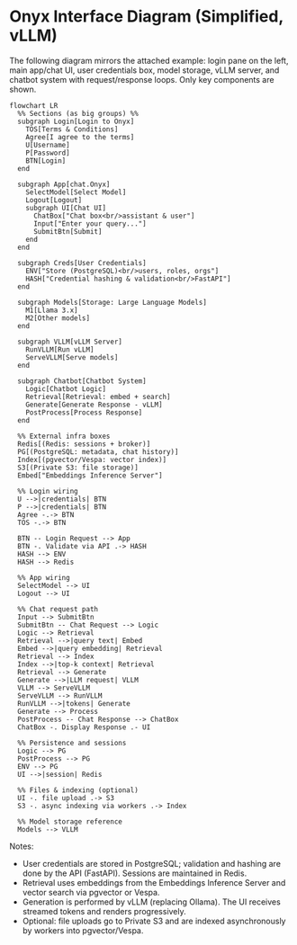 # Onyx Interface Diagram (Simplified, vLLM)

The following diagram mirrors the attached example: login pane on the left, main app/chat UI, user credentials box, model storage, vLLM server, and chatbot system with request/response loops. Only key components are shown.

```mermaid
flowchart LR
  %% Sections (as big groups) %%
  subgraph Login[Login to Onyx]
    TOS[Terms & Conditions]
    Agree[I agree to the terms]
    U[Username]
    P[Password]
    BTN[Login]
  end

  subgraph App[chat.Onyx]
    SelectModel[Select Model]
    Logout[Logout]
    subgraph UI[Chat UI]
      ChatBox["Chat box<br/>assistant & user"]
      Input["Enter your query..."]
      SubmitBtn[Submit]
    end
  end

  subgraph Creds[User Credentials]
    ENV["Store (PostgreSQL)<br/>users, roles, orgs"]
    HASH["Credential hashing & validation<br/>FastAPI"]
  end

  subgraph Models[Storage: Large Language Models]
    M1[Llama 3.x]
    M2[Other models]
  end

  subgraph VLLM[vLLM Server]
    RunVLLM[Run vLLM]
    ServeVLLM[Serve models]
  end

  subgraph Chatbot[Chatbot System]
    Logic[Chatbot Logic]
    Retrieval[Retrieval: embed + search]
    Generate[Generate Response - vLLM]
    PostProcess[Process Response]
  end

  %% External infra boxes
  Redis[(Redis: sessions + broker)]
  PG[(PostgreSQL: metadata, chat history)]
  Index[(pgvector/Vespa: vector index)]
  S3[(Private S3: file storage)]
  Embed["Embeddings Inference Server"]

  %% Login wiring
  U -->|credentials| BTN
  P -->|credentials| BTN
  Agree -.-> BTN
  TOS -.-> BTN

  BTN -- Login Request --> App
  BTN -. Validate via API .-> HASH
  HASH --> ENV
  HASH --> Redis

  %% App wiring
  SelectModel --> UI
  Logout --> UI

  %% Chat request path
  Input --> SubmitBtn
  SubmitBtn -- Chat Request --> Logic
  Logic --> Retrieval
  Retrieval -->|query text| Embed
  Embed -->|query embedding| Retrieval
  Retrieval --> Index
  Index -->|top-k context| Retrieval
  Retrieval --> Generate
  Generate -->|LLM request| VLLM
  VLLM --> ServeVLLM
  ServeVLLM --> RunVLLM
  RunVLLM -->|tokens| Generate
  Generate --> Process
  PostProcess -- Chat Response --> ChatBox
  ChatBox -. Display Response .- UI

  %% Persistence and sessions
  Logic --> PG
  PostProcess --> PG
  ENV --> PG
  UI -->|session| Redis

  %% Files & indexing (optional)
  UI -. file upload .-> S3
  S3 -. async indexing via workers .-> Index

  %% Model storage reference
  Models --> VLLM
```

Notes:
- User credentials are stored in PostgreSQL; validation and hashing are done by the API (FastAPI). Sessions are maintained in Redis.
- Retrieval uses embeddings from the Embeddings Inference Server and vector search via pgvector or Vespa.
- Generation is performed by vLLM (replacing Ollama). The UI receives streamed tokens and renders progressively.
- Optional: file uploads go to Private S3 and are indexed asynchronously by workers into pgvector/Vespa.

